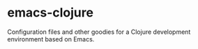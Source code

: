 emacs-clojure
=============

Configuration files and other goodies for a Clojure development environment based on Emacs.
